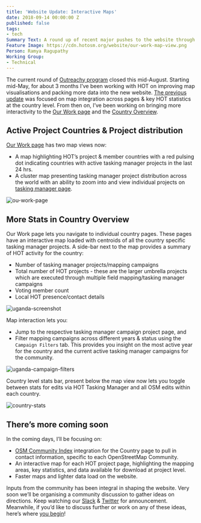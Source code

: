 ```yaml
---
title: 'Website Update: Interactive Maps'
date: 2018-09-14 00:00:00 Z
published: false
tags:
- tech
Summary Text: A round up of recent major pushes to the website through Outreachy.
Feature Image: https://cdn.hotosm.org/website/our-work-map-view.png
Person: Ramya Ragupathy
Working Group:
- Technical
---
```


The current round of [Outreachy program](https://www.hotosm.org/updates/welcoming-summer-work-on-open-source-tools-through-outreachy-and-google-summer-of-code/) closed this mid-August. Starting mid-May, for about 3 months I’ve been working with HOT on improving map visualisations and packing more data into the new website. [The previous update](https://www.hotosm.org/updates/powering-our-maps-with-data/) was focused on map integration across pages & key HOT statistics at the country level. From then on, I’ve been working on bringing more interactivity to the [Our Work page](https://www.hotosm.org/our-work) and the [Country Overview](https://www.hotosm.org/where-we-work/uganda/).  


## Active Project Countries & Project distribution

[Our Work page](https://www.hotosm.org/our-work) has two map views now:


- A map highlighting HOT’s project & member countries with a red pulsing dot indicating countries with active tasking manager projects in the last 24 hrs.
- A cluster map presenting tasking manager project distribution across the world with an ability to zoom into and view individual projects on [tasking manager page](http://tasks.hotosm.org).


![ou-work-page](https://d2mxuefqeaa7sj.cloudfront.net/s_39F3C0903840B3812C9E8B2BBB1A07BB5BF51CB7140E96FE99950467588D46E3_1536913037411_our-work.gif)

## More Stats in Country Overview

Our Work page lets you navigate to individual country pages. These pages have an interactive map loaded with centroids of all the country specific tasking manager projects. A side-bar next to the map provides a summary of HOT activity for the country: 


- Number of tasking manager projects/mapping campaigns 
- Total number of HOT projects - these are the larger umbrella projects which are executed through multiple field mapping/tasking manager campaigns 
- Voting member count
- Local HOT presence/contact details


![uganda-screenshot](https://d2mxuefqeaa7sj.cloudfront.net/s_39F3C0903840B3812C9E8B2BBB1A07BB5BF51CB7140E96FE99950467588D46E3_1536913248235_image.png)


Map interaction lets you:

  - Jump to the respective tasking manager campaign project page, and
  - Filter mapping campaigns across different years & status using the `Campaign Filters` tab. This provides you insight on the most active year for the country and the current active tasking manager campaigns for the community.


![uganda-campaign-filters](https://d2mxuefqeaa7sj.cloudfront.net/s_39F3C0903840B3812C9E8B2BBB1A07BB5BF51CB7140E96FE99950467588D46E3_1536913553892_country-filters.gif)


Country level stats bar, present below the map view now lets you toggle between stats for edits via HOT Tasking Manager and all OSM edits within each country.


![country-stats](https://d2mxuefqeaa7sj.cloudfront.net/s_39F3C0903840B3812C9E8B2BBB1A07BB5BF51CB7140E96FE99950467588D46E3_1536913381234_country-stats.gif)

## There’s more coming soon

In the coming days, I’ll be focusing on:

  - [OSM Community Index](https://github.com/osmlab/osm-community-index) integration for the Country page to pull in contact information, specific to each OpenStreetMap Community.
  - An interactive map for each HOT project page, highlighting the mapping areas, key statistics, and data available for download at project level.
  - Faster maps and lighter data load on the website.

Inputs from the community has been integral in shaping the website.  Very soon we’ll be organising a community discussion to gather ideas on directions. Keep watching our [Slack](http://hotosm.slack.com) & [Twitter](https://twitter.com/hotosm) for announcement. Meanwhile, if you’d like to discuss further or work on any of these ideas, here’s where [you begin](https://github.com/hotosm/hotosm-website/issues)! 





